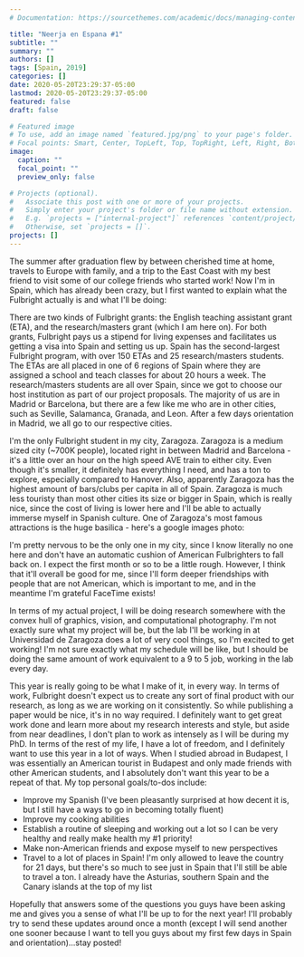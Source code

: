 ```yaml
---
# Documentation: https://sourcethemes.com/academic/docs/managing-content/

title: "Neerja en Espana #1"
subtitle: ""
summary: ""
authors: []
tags: [Spain, 2019]
categories: []
date: 2020-05-20T23:29:37-05:00
lastmod: 2020-05-20T23:29:37-05:00
featured: false
draft: false

# Featured image
# To use, add an image named `featured.jpg/png` to your page's folder.
# Focal points: Smart, Center, TopLeft, Top, TopRight, Left, Right, BottomLeft, Bottom, BottomRight.
image:
  caption: ""
  focal_point: ""
  preview_only: false

# Projects (optional).
#   Associate this post with one or more of your projects.
#   Simply enter your project's folder or file name without extension.
#   E.g. `projects = ["internal-project"]` references `content/project/deep-learning/index.md`.
#   Otherwise, set `projects = []`.
projects: []
---
```


The summer after graduation flew by between cherished time at home, travels to Europe with family, and a trip to the East Coast with my best friend to visit some of our college friends who started work! Now I'm in Spain, which has already been crazy, but I first wanted to explain what the Fulbright actually is and what I'll be doing:

There are two kinds of Fulbright grants: the English teaching assistant grant (ETA), and the research/masters grant (which I am here on). For both grants, Fulbright pays us a stipend for living expenses and facilitates us getting a visa into Spain and setting us up. Spain has the second-largest Fulbright program, with over 150 ETAs and 25 research/masters students. The ETAs are all placed in one of 6 regions of Spain where they are assigned a school and teach classes for about 20 hours a week. The research/masters students are all over Spain, since we got to choose our host institution as part of our project proposals. The majority of us are in Madrid or Barcelona, but there are a few like me who are in other cities, such as Seville, Salamanca, Granada, and Leon. After a few days orientation in Madrid, we all go to our respective cities.

I'm the only Fulbright student in my city, Zaragoza. Zaragoza is a medium sized city (~700K people), located right in between Madrid and Barcelona - it's a little over an hour on the high speed AVE train to either city. Even though it's smaller, it definitely has everything I need, and has a ton to explore, especially compared to Hanover. Also, apparently Zaragoza has the highest amount of bars/clubs per capita in all of Spain. Zaragoza is much less touristy than most other cities its size or bigger in Spain, which is really nice, since the cost of living is lower here and I'll be able to actually immerse myself in Spanish culture. One of Zaragoza's most famous attractions is the huge basilica - here's a google images photo:

I'm pretty nervous to be the only one in my city, since I know literally no one here and don't have an automatic cushion of American Fulbrighters to fall back on. I expect the first month or so to be a little rough. However, I think that it'll overall be good for me, since I'll form deeper friendships with people that are not American, which is important to me, and in the meantime I'm grateful FaceTime exists!

In terms of my actual project, I will be doing research somewhere with the convex hull of graphics, vision, and computational photography. I'm not exactly sure what my project will be, but the lab I'll be working in at Universidad de Zaragoza does a lot of very cool things, so I'm excited to get working! I'm not sure exactly what my schedule will be like, but I should be doing the same amount of work equivalent to a 9 to 5 job, working in the lab every day.

This year is really going to be what I make of it, in every way. In terms of work, Fulbright doesn't expect us to create any sort of final product with our research, as long as we are working on it consistently. So while publishing a paper would be nice, it's in no way required. I definitely want to get great work done and learn more about my research interests and style, but aside from near deadlines, I don't plan to work as intensely as I will be during my PhD. In terms of the rest of my life, I have a lot of freedom, and I definitely want to use this year in a lot of ways. When I studied abroad in Budapest, I was essentially an American tourist in Budapest and only made friends with other American students, and I absolutely don't want this year to be a repeat of that. My top personal goals/to-dos include:

- Improve my Spanish (I've been pleasantly surprised at how decent it is, but I still have a ways to go in becoming totally fluent)
- Improve my cooking abilities
- Establish a routine of sleeping and working out a lot so I can be very healthy and really make health my #1 priority!
- Make non-American friends and expose myself to new perspectives
- Travel to a lot of places in Spain! I'm only allowed to leave the country for 21 days, but there's so much to see just in Spain that I'll still be able to travel a ton. I already have the Asturias, southern Spain and the Canary islands at the top of my list

Hopefully that answers some of the questions you guys have been asking me and gives you a sense of what I'll be up to for the next year! I'll probably try to send these updates around once a month (except I will send another one sooner because I want to tell you guys about my first few days in Spain and orientation)...stay posted!